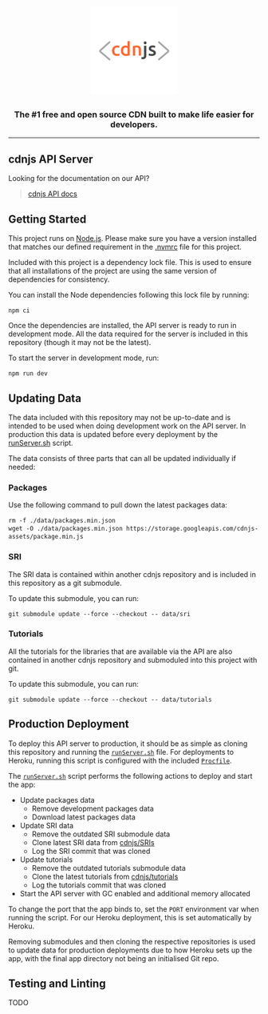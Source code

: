 <h1 align="center">
    <a href="https://cdnjs.com"><img src="https://raw.githubusercontent.com/cdnjs/brand/master/logo/standard/dark-512.png" width="175px" alt="< cdnjs >"></a>
</h1>

<h3 align="center">The #1 free and open source CDN built to make life easier for developers.</h3>

---

## cdnjs API Server

Looking for the documentation on our API?

> [cdnjs API docs](https://cdnjs.com/api)

## Getting Started

This project runs on [Node.js](https://nodejs.org). Please make sure you have a version installed
that matches our defined requirement in the [.nvmrc](.nvmrc) file for this project.

Included with this project is a dependency lock file. This is used to ensure that all installations
of the project are using the same version of dependencies for consistency.

You can install the Node dependencies following this lock file by running:

```shell script
npm ci
```

Once the dependencies are installed, the API server is ready to run in development mode. All the
data required for the server is included in this repository (though it may not be the latest).

To start the server in development mode, run:

```shell script
npm run dev
```

## Updating Data

The data included with this repository may not be up-to-date and is intended to be used when doing
development work on the API server. In production this data is updated before every deployment by
the [runServer.sh](runServer.sh) script.

The data consists of three parts that can all be updated individually if needed:

### Packages

Use the following command to pull down the latest packages data:

```shell script
rm -f ./data/packages.min.json
wget -O ./data/packages.min.json https://storage.googleapis.com/cdnjs-assets/package.min.js
```

### SRI

The SRI data is contained within another cdnjs repository and is included in this repository as a
git submodule.

To update this submodule, you can run:

```shell script
git submodule update --force --checkout -- data/sri
```

### Tutorials

All the tutorials for the libraries that are available via the API are also contained in another
cdnjs repository and submoduled into this project with git.

To update this submodule, you can run:

```shell script
git submodule update --force --checkout -- data/tutorials
```

## Production Deployment

To deploy this API server to production, it should be as simple as cloning this repository and
running the [`runServer.sh`](runServer.sh) file. For deployments to Heroku, running this script is
configured with the included [`Procfile`](Procfile).

The [`runServer.sh`](runServer.sh) script performs the following actions to deploy and start the app:

- Update packages data
  - Remove development packages data
  - Download latest packages data
- Update SRI data
  - Remove the outdated SRI submodule data
  - Clone latest SRI data from [cdnjs/SRIs](https://github.com/cdnjs/SRIs)
  - Log the SRI commit that was cloned
- Update tutorials
  - Remove the outdated tutorials submodule data
  - Clone the latest tutorials from [cdnjs/tutorials](https://github.com/cdnjs/tutorials)
  - Log the tutorials commit that was cloned
- Start the API server with GC enabled and additional memory allocated

To change the port that the app binds to, set the `PORT` environment var when running the script.
For our Heroku deployment, this is set automatically by Heroku.

Removing submodules and then cloning the respective repositories is used to update data for
production deployments due to how Heroku sets up the app, with the final app directory not being an
initialised Git repo.

## Testing and Linting

TODO
